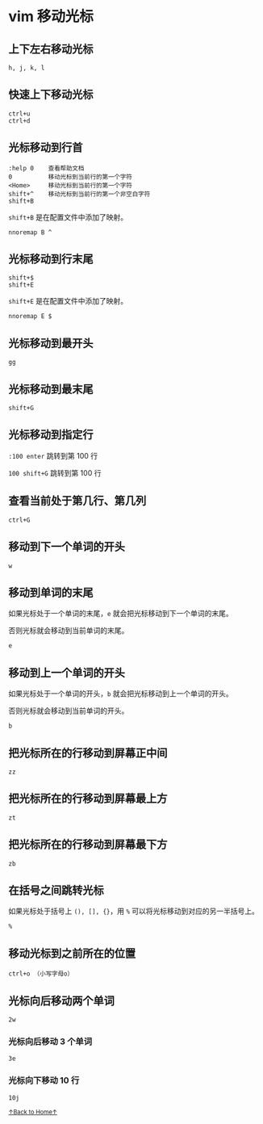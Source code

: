 # vim 移动光标

## 上下左右移动光标

```
h, j, k, l
```

## 快速上下移动光标

```
ctrl+u
ctrl+d
```

## 光标移动到行首

```
:help 0    查看帮助文档
0          移动光标到当前行的第一个字符
<Home>     移动光标到当前行的第一个字符
shift+^    移动光标到当前行的第一个非空白字符
shift+B
```

`shift+B` 是在配置文件中添加了映射。

```
nnoremap B ^
```

## 光标移动到行末尾

```
shift+$
shift+E
```

`shift+E` 是在配置文件中添加了映射。

```
nnoremap E $
```

## 光标移动到最开头

```
gg
```

## 光标移动到最末尾

```
shift+G
```

## 光标移动到指定行

`:100 enter` 跳转到第 100 行

`100 shift+G` 跳转到第 100 行

## 查看当前处于第几行、第几列

```
ctrl+G
```

## 移动到下一个单词的开头

```
w
```

## 移动到单词的末尾

如果光标处于一个单词的末尾，`e` 就会把光标移动到下一个单词的末尾。

否则光标就会移动到当前单词的末尾。

```
e
```

## 移动到上一个单词的开头

如果光标处于一个单词的开头，`b` 就会把光标移动到上一个单词的开头。

否则光标就会移动到当前单词的开头。

```
b
```

## 把光标所在的行移动到屏幕正中间

```
zz
```

## 把光标所在的行移动到屏幕最上方

```
zt
```

## 把光标所在的行移动到屏幕最下方

```
zb
```

## 在括号之间跳转光标

如果光标处于括号上 `(), [], {}`，用 `%` 可以将光标移动到对应的另一半括号上。

```
%
```

## 移动光标到之前所在的位置

```
ctrl+o （小写字母o）
```

## 光标向后移动两个单词

```
2w
```

### 光标向后移动 3 个单词

```
3e
```

### 光标向下移动 10 行

```
10j
```

<a href='https://github.com/MDGSF/MyVim'><small>↑Back to Home↑</small></a>

